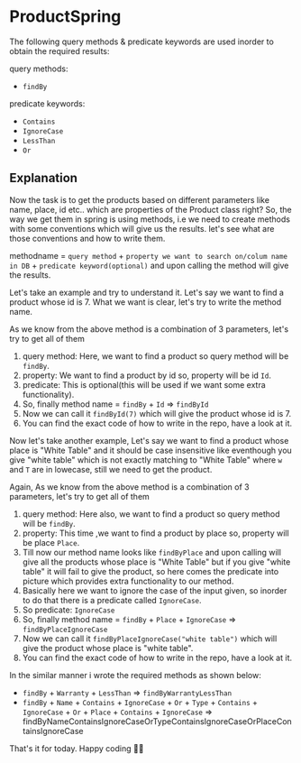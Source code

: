 # ProductSpring

The following query methods & predicate keywords are used inorder to obtain the required results:
<br />

query methods:
- `findBy`

predicate keywords:
- `Contains`
- `IgnoreCase`
- `LessThan`
- `Or`

## Explanation
Now the task is to get the products based on different parameters like name, place, id etc.. which are properties of the Product class right?
So, the way we get them in spring is using methods, i.e we need to create methods with some conventions which will give us the results. let's see what are those conventions and how to write them.

methodname = `query method` + `property we want to search on/colum name in DB` + `predicate keyword(optional)` and upon calling the method will give the results.

Let's take an example and try to understand it. Let's say we want to find a product whose id is 7. What we want is clear, let's try to write the method name.

As we know from the above method is a combination of 3 parameters, let's try to get all of them
1) query method: Here, we want to find a product so query method will be `findBy`.
2) property: We want to find a product by id so, property will be id `Id`.
3) predicate: This is optional(this will be used if we want some extra functionality).
4) So, finally method name = `findBy` + `Id` => `findById`
5) Now we can call it `findById(7)` which will give the product whose id is 7.
6) You can find the exact code of how to write in the repo, have a look at it.


Now let's take another example, Let's say we want to find a product whose place is "White Table" and it should be case insensitive like eventhough you give "white table" which is not exactly matching to "White Table" where `w` and `T` are in lowecase, still we need to get the product.

Again, As we know from the above method is a combination of 3 parameters, let's try to get all of them
1) query method: Here also, we want to find a product so query method will be `findBy`.
2) property: This time ,we want to find a product by place so, property will be place `Place`.
3) Till now our method name looks like `findByPlace` and upon calling will give all the products whose place is "White Table" but if you give "white table" it will fail to give the product, so here comes the predicate into picture which provides extra functionality to our method.
4) Basically here we want to ignore the case of the input given, so inorder to do that there is a predicate called `IgnoreCase`. 
5) So predicate: `IgnoreCase`
6) So, finally method name = `findBy` + `Place` + `IgnoreCase` => `findByPlaceIgnoreCase`
7) Now we can call it `findByPlaceIgnoreCase("white table")` which will give the product whose place is "white table".
8) You can find the exact code of how to write in the repo, have a look at it.

In the similar manner i wrote the required methods as shown below:
- `findBy` + `Warranty` + `LessThan` => `findByWarrantyLessThan`
- `findBy` + `Name` + `Contains` + `IgnoreCase` + `Or` + `Type` + `Contains` + `IgnoreCase` + `Or` + `Place` + `Contains` + `IgnoreCase` => findByNameContainsIgnoreCaseOrTypeContainsIgnoreCaseOrPlaceContainsIgnoreCase

That's it for today.
Happy coding 🚀🚀
